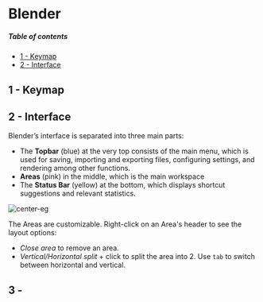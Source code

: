 [//]: # (TITLE Blender)
[//]: # (ENDPOINT /blender)

# Blender 

<!-- markdown-toc start - Don't edit this section. Run M-x markdown-toc-refresh-toc -->
##### Table of contents

- [1 - Keymap](#1---keymap)
- [2 - Interface](#2---interface)

<!-- markdown-toc end -->


## 1 - Keymap

## 2 - Interface

Blender’s interface is separated into three main parts:
 - The **Topbar** (blue) at the very top consists of the main menu, which is used for saving, importing and exporting files, configuring settings, and rendering among other functions.
 - **Areas** (pink) in the middle, which is the main workspace
 - The **Status Bar** (yellow) at the bottom, which displays shortcut suggestions and relevant statistics.
 
![center-eg](blender.png)

The Areas are customizable. Right-click on an Area's header to see the layout options: 
 - *Close area* to remove an area.
 - *Vertical/Horizontal split* + click to split the area into 2. Use `tab` to switch between horizontal and vertical.
 
## 3 - 
